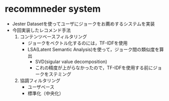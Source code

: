 # recommneder system
- Jester Datasetを使ってユーザにジョークをお薦めするシステムを実装
- 今回実装したレコメンド手法
    1. コンテンツベースフィルタリング
        - ジョークをベクトル化するのには，TF-IDFを使用
        - LSA(Latent Semantic Analysis)を使って，ジョーク間の類似度を算出
            - SVD(sigular value decomposition)
            - これの精度が上がらなかったので，TF-IDFを使用する前にジョークをステミング
    2. 協調フィルタリング
        - ユーザベース
        - 標準化（中央化）

